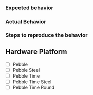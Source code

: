 ### Expected behavior

### Actual Behavior

### Steps to reproduce the behavior

## Hardware Platform
- [ ] Pebble
- [ ] Pebble Steel
- [ ] Pebble Time
- [ ] Pebble Time Steel
- [ ] Pebble Time Round
